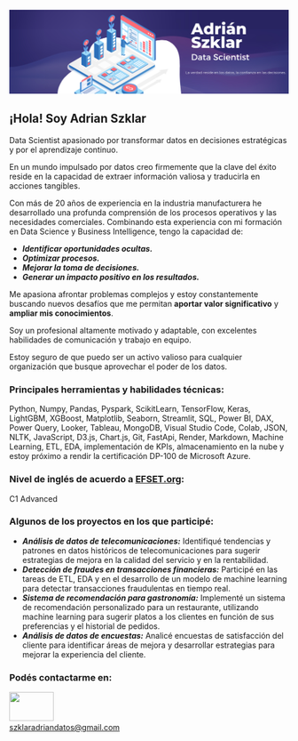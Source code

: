 ![](Imagen_portada.png)

## ¡Hola! Soy Adrian Szklar ‍

Data Scientist apasionado por transformar datos en decisiones estratégicas y por el aprendizaje continuo.

En un mundo impulsado por datos creo firmemente que la clave del éxito reside en la capacidad de extraer información valiosa y traducirla en acciones tangibles.

Con más de 20 años de experiencia en la industria manufacturera he desarrollado una profunda comprensión de los procesos operativos y las necesidades comerciales. Combinando esta experiencia con mi formación en Data Science y Business Intelligence, tengo la capacidad de:

- **_Identificar oportunidades ocultas._**
- **_Optimizar procesos._**
- **_Mejorar la toma de decisiones._**
- **_Generar un impacto positivo en los resultados._**

Me apasiona afrontar problemas complejos y estoy constantemente buscando nuevos desafíos que me permitan **aportar valor significativo** y **ampliar mis conocimientos**.

Soy un profesional altamente motivado y adaptable, con excelentes habilidades de comunicación y trabajo en equipo.

Estoy seguro de que puedo ser un activo valioso para cualquier organización que busque aprovechar el poder de los datos.

### Principales herramientas y habilidades técnicas:

Python, Numpy, Pandas, Pyspark, ScikitLearn, TensorFlow, Keras, LightGBM, XGBoost, Matplotlib, Seaborn, Streamlit, SQL, Power BI, DAX, Power Query, Looker, Tableau, MongoDB, Visual Studio Code, Colab, JSON, NLTK, JavaScript, D3.js, Chart.js, Git, FastApi, Render, Markdown, Machine Learning, ETL, EDA, implementación de KPIs, almacenamiento en la nube y estoy próximo a rendir la certificación DP-100 de Microsoft Azure.

### Nivel de inglés de acuerdo a [EFSET.org](https://www.efset.org/es/):

C1 Advanced

### Algunos de los proyectos en los que participé:

- **_Análisis de datos de telecomunicaciones:_** Identifiqué tendencias y patrones en datos históricos de telecomunicaciones para sugerir estrategias de mejora en la calidad del servicio y en la rentabilidad. 
- **_Detección de fraudes en transacciones financieras:_** Participé en las tareas de ETL, EDA y en el desarrollo de un modelo de machine learning para detectar transacciones fraudulentas en tiempo real.
- **_Sistema de recomendación para gastronomía:_** Implementé un sistema de recomendación personalizado para un restaurante, utilizando machine learning para sugerir platos a los clientes en función de sus preferencias y el historial de pedidos.  
- **_Análisis de datos de encuestas:_** Analicé encuestas de satisfacción del cliente para identificar áreas de mejora y desarrollar estrategias para mejorar la experiencia del cliente.

### Podés contactarme en:  
[<img src="https://1000marcas.net/wp-content/uploads/2020/01/Logo-Linkedin-500x313.png" width="80" height="52">](https://www.linkedin.com/in/adrian-szklar/)   
szklaradriandatos@gmail.com

 

